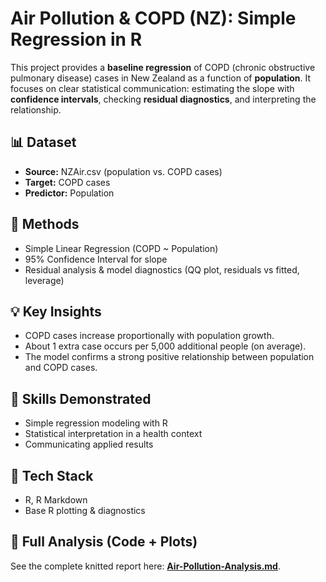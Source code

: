 # Air Pollution & COPD (NZ): Simple Regression in R

This project provides a **baseline regression** of COPD (chronic obstructive pulmonary disease) cases in New Zealand as a function of **population**. It focuses on clear statistical communication: estimating the slope with **confidence intervals**, checking **residual diagnostics**, and interpreting the relationship.

## 📊 Dataset  
- **Source:** NZAir.csv (population vs. COPD cases)
- **Target:** COPD cases  
- **Predictor:** Population

## 🔧 Methods
- Simple Linear Regression (COPD ~ Population)
- 95% Confidence Interval for slope
- Residual analysis & model diagnostics (QQ plot, residuals vs fitted, leverage)

## 💡 Key Insights  
- COPD cases increase proportionally with population growth.  
- About 1 extra case occurs per 5,000 additional people (on average).  
- The model confirms a strong positive relationship between population and COPD cases.  

## 🚀 Skills Demonstrated  
- Simple regression modeling with R  
- Statistical interpretation in a health context  
- Communicating applied results  

## 🧰 Tech Stack
- R, R Markdown
- Base R plotting & diagnostics

## 📄 Full Analysis (Code + Plots)
See the complete knitted report here: **[Air-Pollution-Analysis.md](analysis.md)**.  
